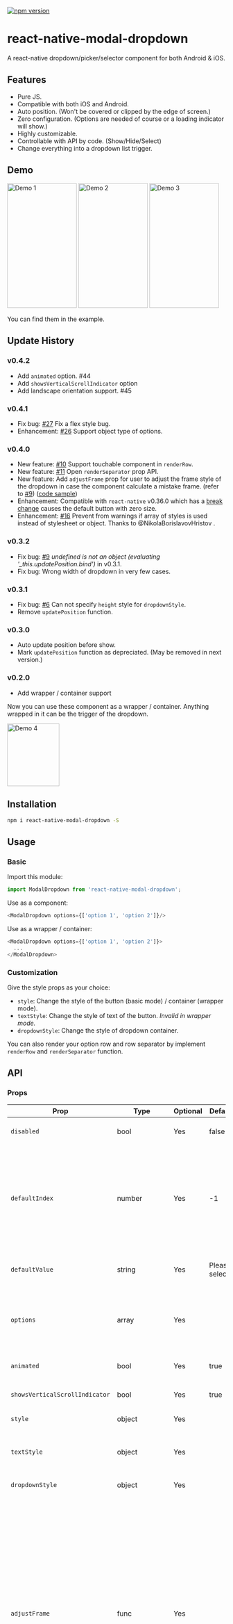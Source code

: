 [![npm version](https://badge.fury.io/js/react-native-modal-dropdown.svg)](https://badge.fury.io/js/react-native-modal-dropdown)

# react-native-modal-dropdown
A react-native dropdown/picker/selector component for both Android & iOS.

## Features
- Pure JS.
- Compatible with both iOS and Android.
- Auto position. (Won't be covered or clipped by the edge of screen.)
- Zero configuration. (Options are needed of course or a loading indicator will show.)
- Highly customizable.
- Controllable with API by code. (Show/Hide/Select)
- Change everything into a dropdown list trigger.

## Demo
<img src="https://github.com/sohobloo/react-native-modal-dropdown/blob/master/docs/demo_1.gif?raw=true" width = "160" height = "287.5" alt="Demo 1"/>
<img src="https://github.com/sohobloo/react-native-modal-dropdown/blob/master/docs/demo_2.gif?raw=true" width = "160" height = "287.5" alt="Demo 2"/>
<img src="https://github.com/sohobloo/react-native-modal-dropdown/blob/master/docs/demo_3.gif?raw=true" width = "160" height = "287.5" alt="Demo 3"/>

You can find them in the example.

## Update History

### v0.4.2
- Add `animated` option. #44
- Add `showsVerticalScrollIndicator` option
- Add landscape orientation support. #45

### v0.4.1
- Fix bug: [\#27](https://github.com/sohobloo/react-native-modal-dropdown/issues/27) Fix a flex style bug.
- Enhancement: [\#26](https://github.com/sohobloo/react-native-modal-dropdown/issues/26) Support object type of options.

### v0.4.0
- New feature:
[\#10](https://github.com/sohobloo/react-native-modal-dropdown/issues/10) Support touchable component in `renderRow`.
- New feature: [\#11](https://github.com/sohobloo/react-native-modal-dropdown/issues/11) Open `renderSeparator` prop API.
- New feature: Add `adjustFrame` prop for user to adjust the frame style of the dropdown in case the component calculate a mistake frame. \(refer to [#9](https://github.com/sohobloo/react-native-modal-dropdown/issues/5)\) \([code sample](https://github.com/sohobloo/react-native-modal-dropdown/commit/0861d0a1bbe11c221696e8c664ef03ed475a3849#diff-f8c408fd257ff44ce4b01e5f8422b1e1)\)
- Enhancement: Compatible with `react-native` v0.36.0 which has a [break change](https://github.com/facebook/react-native/commit/0a9b6bedb312eba22c5bc11498b1cc41363e5f27) causes the default button with zero size.
- Enhancement: [\#16](https://github.com/sohobloo/react-native-modal-dropdown/issues/16) Prevent from warnings if array of styles is used instead of stylesheet or object. Thanks to @NikolaBorislavovHristov .

### v0.3.2
- Fix bug: [\#9](https://github.com/sohobloo/react-native-modal-dropdown/issues/9) *undefined is not an object (evaluating '_this.updatePosition.bind')* in v0.3.1.
- Fix bug: Wrong width of dropdown in very few cases.

### v0.3.1
- Fix bug: [\#6](https://github.com/sohobloo/react-native-modal-dropdown/issues/6) Can not specify `height` style for `dropdownStyle`.
- Remove `updatePosition` function.

### v0.3.0
- Auto update position before show.
- Mark `updatePosition` function as depreciated. (May be removed in next version.)

### v0.2.0
- Add wrapper / container support

Now you can use these component as a wrapper / container. Anything wrapped in it can be the trigger of the dropdown.

<img src="https://github.com/sohobloo/react-native-modal-dropdown/blob/master/docs/demo_4.gif?raw=true" width = "120" height = "144.375" alt="Demo 4"/>

## Installation
```sh
npm i react-native-modal-dropdown -S
```

## Usage
### Basic
Import this module:
```javascript
import ModalDropdown from 'react-native-modal-dropdown';
```
Use as a component:
```javascript
<ModalDropdown options={['option 1', 'option 2']}/>
```
Use as a wrapper / container:
```javascript
<ModalDropdown options={['option 1', 'option 2']}>
  ...
</ModalDropdown>
```

### Customization
Give the style props as your choice:
- `style`: Change the style of the button (basic mode) / container (wrapper mode).
- `textStyle`: Change the style of text of the button. *Invalid in wrapper mode.*
- `dropdownStyle`: Change the style of dropdown container.

You can also render your option row and row separator by implement `renderRow` and `renderSeparator` function.

## API
### Props
Prop                | Type     | Optional | Default   | Description
------------------- | -------- | -------- | --------- | -----------
`disabled`          | bool     | Yes      | false     | disable / enable the component.
`defaultIndex`      | number   | Yes      | -1        | Init selected index. `-1`: None is selected. **This only change the highlight of the dropdown row, you have to give a `defaultValue` to change the init text.**
`defaultValue`      | string   | Yes      | Please select... | Init text of the button. **Invalid in wrapper mode.**
`options`           | array    | Yes      |           | Options. **The dropdown will show a loading indicator if `options` is `null`/`undefined`.**
`animated`          | bool     | Yes      | true      | Disable / enable fade animation.
`showsVerticalScrollIndicator` | bool | Yes | true    | Show / hide vertical scroll indicator.
`style`             | object   | Yes      |           | Style of the button.
`textStyle`         | object   | Yes      |           | Style of the button text. **Invalid in wrapper mode.**
`dropdownStyle`     | object   | Yes      |           | Style of the dropdown list.
`adjustFrame`       | func     | Yes      |           | This is a callback after the frame of the dropdown have been calculated and before showing. You will receive a style object as argument with some of the props like `width` `height` `top` `left` and `right`. Change them to appropriate values that accord with your requirement and **make the new style as the return value of this function**.
`renderRow`         | func     | Yes      |           | Customize render option rows. **Will render a default row if `null`/`undefined`.**
`renderSeparator`   | func     | Yes      |           | Customize render dropdown list separators. **Will render a default thin gray line if `null`/`undefined`.**
`onDropdownWillShow`| func     | Yes      |           | Trigger when dropdown will show by touching the button. **Return `false` can cancel the event.**
`onDropdownWillHide`| func     | Yes      |           | Trigger when dropdown will hide by touching the button. **Return `false` can cancel the event.**
`onSelect`          | func     | Yes      |           | Trigger when option row touched with selected `index` and `value`. **Return `false` can cancel the event.**
`accessible`          | bool     | Yes      | true    | Set accessibility of dropdown modal and dropdown rows
`imageSource` | `require('image path')` | Yes |        | Allows for an image to the right of the button to indicate this is a drop dowm

### Methods
Method            |  Description
----------------- |  -----------
`show()`          |  Show the dropdown. **Won't trigger `onDropdownWillShow`.**
`hide()`          |  Hide the dropdown. **Won't trigger `onDropdownWillHide`.**
`select(idx)`     |  Select the specified option of the `idx`. Select `-1` will reset it to display `defaultValue`. **Won't trigger `onSelect`.**

## Next version
Any suggestion is welcome.
